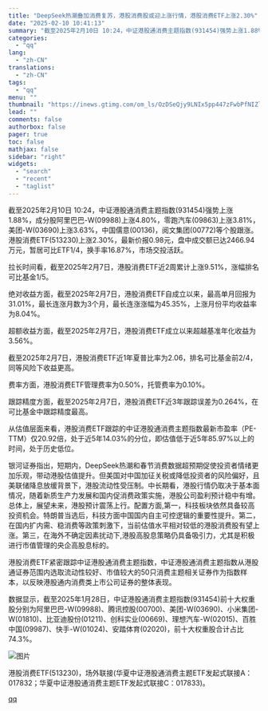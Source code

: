 ```yaml
---
title: "DeepSeek热潮叠加消费复苏，港股消费股或迎上涨行情，港股消费ETF上涨2.30%"
date: "2025-02-10 10:41:13"
summary: "截至2025年2月10日 10:24，中证港股通消费主题指数(931454)强势上涨1.88%，成分..."
categories:
  - "qq"
lang:
  - "zh-CN"
translations:
  - "zh-CN"
tags:
  - "qq"
menu: ""
thumbnail: "https://inews.gtimg.com/om_ls/OzDSeQjy9LNIx5pp447zFwbPfNIZle0zgookMbEuO8M-sAA_640360/0"
lead: ""
comments: false
authorbox: false
pager: true
toc: false
mathjax: false
sidebar: "right"
widgets:
  - "search"
  - "recent"
  - "taglist"
---
```


截至2025年2月10日 10:24，中证港股通消费主题指数(931454)强势上涨1.88%，成分股阿里巴巴-W(09988)上涨4.80%，零跑汽车(09863)上涨3.81%，美团-W(03690)上涨3.63%，中国儒意(00136)，阅文集团(00772)等个股跟涨。港股消费ETF(513230)上涨2.30%，最新价报0.98元，盘中成交额已达2466.94万元，暂居可比ETF1/4，换手率16.87%，市场交投活跃。

拉长时间看，截至2025年2月7日，港股消费ETF近2周累计上涨9.51%，涨幅排名可比基金1/5。

绝对收益方面，截至2025年2月7日，港股消费ETF自成立以来，最高单月回报为31.01%，最长连涨月数为3个月，最长连涨涨幅为45.35%，上涨月份平均收益率为8.04%。

超额收益方面，截至2025年2月7日，港股消费ETF成立以来超越基准年化收益为3.56%。

截至2025年2月7日，港股消费ETF近1年夏普比率为2.06，排名可比基金前2/4，同等风险下收益更高。

费率方面，港股消费ETF管理费率为0.50%，托管费率为0.10%。

跟踪精度方面，截至2025年2月7日，港股消费ETF近3年跟踪误差为0.264%，在可比基金中跟踪精度最高。

从估值层面来看，港股消费ETF跟踪的中证港股通消费主题指数最新市盈率（PE-TTM）仅20.92倍，处于近5年14.03%的分位，即估值低于近5年85.97%以上的时间，处于历史低位。

银河证券指出，短期内，DeepSeek热潮和春节消费数据超预期促使投资者情绪更加乐观，带动港股估值提升。但美国对中国加征关税或降低投资者的风险偏好，且美联储降息放缓背景下，港股流动性受压制。中长期看，港股行情仍取决于基本面情况，随着新质生产力发展和国内促消费政策实施，港股公司盈利预计稳中有增。总体上，展望未来，港股预计震荡上行。配置方面,第一，科技板块依然具备较高投资机会。特朗普当选后，科技方面中国国内自主可控逻辑的重要性提升。第二，在国内扩内需、稳消费等政策刺激下，当前估值水平相对较低的港股消费股有望上涨。第三，在海外不确定因素扰动下,港股高股息策略仍具备吸引力，尤其是积极进行市值管理的央企高股息标的。

港股消费ETF紧密跟踪中证港股通消费主题指数，中证港股通消费主题指数从港股通证券范围内选取流动性较好、市值较大的50只消费主题相关证券作为指数样本，以反映港股通内消费类上市公司证券的整体表现。

数据显示，截至2025年1月28日，中证港股通消费主题指数(931454)前十大权重股分别为阿里巴巴-W(09988)、腾讯控股(00700)、美团-W(03690)、小米集团-W(01810)、比亚迪股份(01211)、创科实业(00669)、理想汽车-W(02015)、百胜中国(09987)、快手-W(01024)、安踏体育(02020)，前十大权重股合计占比74.3%。

![图片](https://inews.gtimg.com/om_bt/OyhtJomBbMOHsLUCe3ieC8519wGLbZ1FZXvUi8BuuhAPcAA/641)

港股消费ETF(513230)，场外联接(华夏中证港股通消费主题ETF发起式联接A：017832；华夏中证港股通消费主题ETF发起式联接C：017833)。

[qq](https://new.qq.com/rain/a/20250210A02JP700)
